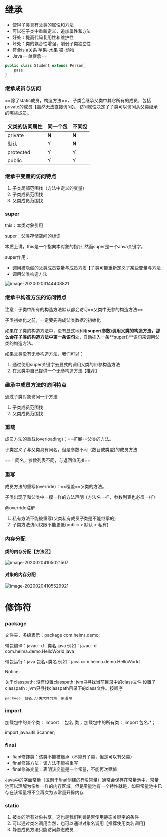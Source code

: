 # 继承

- 使得子类具有父类的属性和方法
- 可以在子类中重新定义，追加属性和方法
- 好处：提高代码复用性和维护性
- 坏处：类的耦合性增强，削弱子类独立性
- 符合is a关系 苹果-水果 猫-动物
- Java==单继承==

```java
public class Student extends Person{
	pass;
}
```

### 继承成员与访问

==除了static成员，构造方法==，
子类会继承父类中其它所有的成员，包括private的成员【虽然无法直接访问】。
访问属性决定了子类可以访问从父类继承的哪些成员。

| 父类的访问属性 | 同一个包 | 不同包 |
| -------------- | -------- | ------ |
| private        | **N**    | **N**  |
| 默认           | Y        | **N**  |
| protected      | Y        | Y      |
| public         | Y        | Y      |

### 继承中变量的访问特点

1. 子类局部范围找（方法中定义的变量）
2. 子类成员范围找
3. 父类成员范围找

### super

this：本类对象引用

super：父类存储空间的标识

本质上讲，this是一个指向本对象的指针, 然而super是一个Java关键字。

super作用：

- 调用被隐藏的父类成员变量与成员方法【子类可能重新定义了某些变量与方法
- 调用父类构造方法

![image-20200203144408821](C:\Users\Hery\Desktop\GitHub\java\image\image-20200203144408821.png)

### 继承中构造方法的访问特点
注意：子类中所有的构造方法默认都会访问==父类中无参的构造方法==  

子类初始化之前，一定要先完成父类数据的初始化

如果在子类的构造方法中，没有显式地利用**super(参数)**调用父类的构造方法，那么会在子类的构造方法中**第一条语句**处，自动插入一条**super()**语句来调用父类的构造方法。

如果父类没有无参构造方法，我们可以：
1. 通过使用super关键字去显式的调用父类的带参构造方法
2. 在父类中自己提供一个无参构造方法【推荐】

### 继承中成员方法的访问特点

通过子类对象访问一个方法
1. 子类成员范围找
2. 父类成员范围找

### 重载

成员方法的重载(overloading)：==扩展==父类的方法。 

子类定义了与父类具有同名，但是参数不同（数目或类型)的成员方法

==！同名，参数列表不同，与返回值无关==

### 重写

成员方法的重写(override)：==覆盖==父类的方法。 

子类出现了和父类中一模一样的方法声明（方法名一样，参数列表也必须一样）

@override注解

1. 私有方法不能被重写(父类私有成员子类是不能继承的)
2. 子类方法访问权限不能更低(public > 默认 > 私有)

### 内存分配

#### 类的内存分配【方法区】

![image-20200204105021507](C:\Users\Hery\Desktop\GitHub\java\image\image-20200204105021507.png)

#### 对象的内存分配

![image-20200204105529921](C:\Users\Hery\Desktop\GitHub\java\image\image-20200204105529921.png)



# 修饰符

### package

文件夹，多级表示：package com.heima.demo;  

带包编译：javac –d . 类名.java
例如：javac -d  com.heima.demo.HelloWorld.java

带包运行：java 包名+类名
例如：java com.heima.demo.HelloWorld  

Notice: 

关于classpath:
没有设置classpath: jvm只寻找当前目录中的class文件
设置了classpath : jvm只寻找classpath目录下的class文件。按顺序

```
package　包名;//类文件的第一条语句
```

### import
加载包中的某个类：  import 　包名.类；
加载包中的所有类：  import      包名.*；

import java.util.Scanner;  


### final

- fianl修饰类：该类不能被继承（不能有子类，但是可以有父类）
- final修饰方法：该方法不能被重写
- final修饰变量：表明该变量是一个常量，不能再次赋值

Java中的字面常量（区别于final创建的有名常量）通常会保存在常量池中，常量池可以理解为像堆一样的内存区域。但是常量池有一个特性就是，如果常量池中已存在该常量将不会再次为该常量开辟内存

### static

1. 被类的所有对象共享，这也是我们判断是否使用静态关键字的条件
2. 可以通过类名调用当然，也可以通过对象名调用【推荐使用类名调用】
3. 静态成员方法只能访问静态成员

